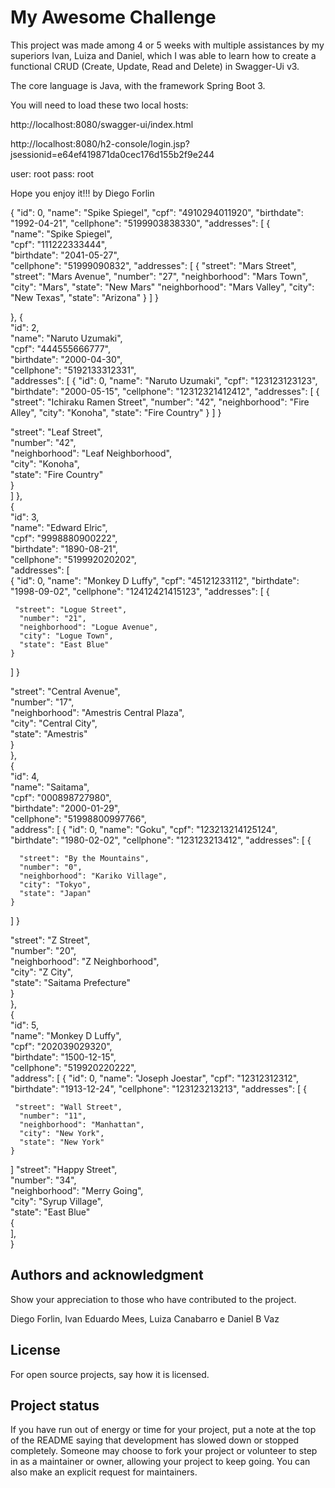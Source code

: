 # My Awesome Challenge



This project was made among 4 or 5 weeks with multiple assistances by my superiors Ivan, Luiza and Daniel, which I was able to learn how to create a functional CRUD (Create, Update, Read and Delete) in Swagger-Ui v3.

The core language is Java, with the framework Spring Boot 3.

You will need to load these two local hosts:

http://localhost:8080/swagger-ui/index.html

http://localhost:8080/h2-console/login.jsp?jsessionid=e64ef419871da0cec176d155b2f9e244

user: root
pass: root

Hope you enjoy it!!!
by Diego Forlin

{
  "id": 0,
  "name": "Spike Spiegel",
  "cpf": "4910294011920",
  "birthdate": "1992-04-21",
  "cellphone": "5199903838330",
  "addresses": 
  [
{    
  "name": "Spike Spiegel",  
  "cpf": "111222333444",    
  "birthdate": "2041-05-27",  
  "cellphone": "51999090832",
  "addresses": [
    {
      "street": "Mars Street",
      "street": "Mars Avenue",
      "number": "27",
      "neighborhood": "Mars Town",
      "city": "Mars",
      "state": "New Mars"
      "neighborhood": "Mars Valley",
      "city": "New Texas",
      "state": "Arizona"
    }
  ]
}

},
{  
"id": 2,  
"name": "Naruto Uzumaki",  
"cpf": "444555666777",  
"birthdate": "2000-04-30",  
"cellphone": "5192133312331",  
"addresses": [
{
  "id": 0,
 "name": "Naruto Uzumaki",
  "cpf": "123123123123",
  "birthdate": "2000-05-15",
  "cellphone": "12312321412412",
  "addresses": [
    {
      "street": "Ichiraku Ramen Street",
      "number": "42",
      "neighborhood": "Fire Alley",
      "city": "Konoha",
      "state": "Fire Country"
    }
  ]
}

"street": "Leaf Street",  
"number": "42",  
"neighborhood": "Leaf Neighborhood",  
"city": "Konoha",  
"state": "Fire Country"  
}  
]
},  
{  
"id": 3,  
"name": "Edward Elric",  
"cpf": "9998880900222",  
"birthdate": "1890-08-21",  
"cellphone": "519992020202",  
"addresses": [  
{
  "id": 0,
   "name": "Monkey D Luffy",
  "cpf": "45121233112",
  "birthdate": "1998-09-02",
  "cellphone": "12412421415123",
  "addresses": [
    {
      
     "street": "Logue Street",
      "number": "21",
      "neighborhood": "Logue Avenue",
      "city": "Logue Town",
      "state": "East Blue"
    }
  ]
}

"street": "Central Avenue",  
"number": "17",  
"neighborhood": "Amestris Central Plaza",  
"city": "Central City",  
"state": "Amestris"  
}  
},  
{  
"id": 4,  
"name": "Saitama",  
"cpf": "000898727980",  
"birthdate": "2000-01-29",  
"cellphone": "51998800997766",  
"address": [
{
  "id": 0,
  "name": "Goku",
  "cpf": "123213214125124",
  "birthdate": "1980-02-02",
  "cellphone": "123123213412",
  "addresses": [
    {
      
      "street": "By the Mountains",
      "number": "0",
      "neighborhood": "Kariko Village",
      "city": "Tokyo",
      "state": "Japan"
    }
  ]
}

"street": "Z Street",  
"number": "20",  
"neighborhood": "Z Neighborhood",  
"city": "Z City",  
"state": "Saitama Prefecture"  
}  
},  
{  
"id": 5,  
"name": "Monkey D Luffy",  
"cpf": "202039029320",  
"birthdate": "1500-12-15",  
"cellphone": "519920220222",  
"address": [
{
  "id": 0,
 "name": "Joseph Joestar",
  "cpf": "12312312312",
  "birthdate": "1913-12-24",
  "cellphone": "123123213213",
  "addresses": [
    {
      
     "street": "Wall Street",
      "number": "11",
      "neighborhood": "Manhattan",
      "city": "New York",
      "state": "New York"
    }
  ]
"street": "Happy Street",  
"number": "34",  
"neighborhood": "Merry Going",  
"city": "Syrup Village",  
"state": "East Blue"  
{  
],  
}

## Authors and acknowledgment
Show your appreciation to those who have contributed to the project.

Diego Forlin, Ivan Eduardo Mees, Luiza Canabarro e Daniel B Vaz

## License
For open source projects, say how it is licensed.

## Project status
If you have run out of energy or time for your project, put a note at the top of the README saying that development has slowed down or stopped completely. Someone may choose to fork your project or volunteer to step in as a maintainer or owner, allowing your project to keep going. You can also make an explicit request for maintainers.
